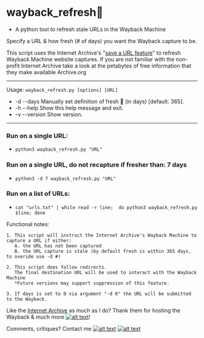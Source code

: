 # wayback_refresh:seedling: 

-  A python tool to refresh stale URLs in the Wayback Machine


Specify a URL & how fresh (# of days) you want the Wayback capture to be. 

This script uses the Internet Archive's "[save a URL feature](https://web.archive.org/)" to refresh Wayback Machine website captures. If you are not familiar with the non-profit Internet Archive take a look at the petabytes of free information that they make available Archive.org



______
Usage: `wayback_refresh.py [options] [URL]`


* -d --days                 Manually set definition of fresh :seedling: (in days) [default: 365].
* -h --help                 Show this help message and exit.
* -v --version              Show version.





--------

### Run on a single URL:
 *  `python3 wayback_refresh.py "URL"`

### Run on a single URL, do not recapture if fresher than: 7 days 
 *  `python3 -d 7 wayback_refresh.py "URL"`

### Run on a list of URLs:
 *  `cat "urls.txt" | while read -r line;  do python3 wayback_refresh.py $line; done`





Functional notes:

    1. This script will instruct the Internet Archive's Wayback Machine to capture a URL if either:
       A. the URL has not been captured
       B. the URL capture is stale (by default fresh is within 365 days, to overide use -d #)

    2. This script does follow redirects.
       The final destination URL will be used to interact with the Wayback Machine
       *Future versions may support suppression of this feature.

    3. If days is set to 0 via argument "-d 0" the URL will be submitted to the Wayback.


Like the [Internet Archive](https://archive.org/donate/) as much as I do? Thank them for hosting the Wayback & much more [![alt text][1.2]][2]!   


Comments, critiques? Contact me [![alt text][6.3]][3]  [![alt text][1.2]][1]

<!-- Please don't remove this: Grab your social icons from https://github.com/carlsednaoui/gitsocial -->
[1.2]: https://i.imgur.com/wWzX9uB.png (twitter icon without padding)
[1]: https://www.twitter.com/AGreenDCBike
[2]: https://www.twitter.com/internetarchive
[6.3]: http://i.imgur.com/9I6NRUm.png (github icon without padding)
[3]: https://github.com/antoinemcgrath

